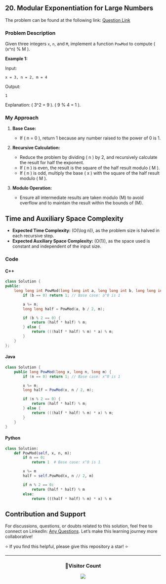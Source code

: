 ## 20. Modular Exponentiation for Large Numbers

The problem can be found at the following link: [Question Link](https://www.geeksforgeeks.org/problems/modular-exponentiation-for-large-numbers5537/1)

### Problem Description

Given three integers `x`, `n`, and `M`, implement a function `PowMod` to compute \( (x^n) \% M \).

**Example 1:**

Input:

```
x = 3, n = 2, m = 4
```

Output:

```
1
```

Explanation:
\( 3^2 = 9 \). \( 9 \% 4 = 1 \).

### My Approach

1. **Base Case:**

   - If \( n = 0 \), return 1 because any number raised to the power of 0 is 1.

2. **Recursive Calculation:**

   - Reduce the problem by dividing \( n \) by 2, and recursively calculate the result for half the exponent.
   - If \( n \) is even, the result is the square of the half result modulo \( M \).
   - If \( n \) is odd, multiply the base \( x \) with the square of the half result modulo \( M \).

3. **Modulo Operation:**
   - Ensure all intermediate results are taken modulo (M) to avoid overflow and to maintain the result within the bounds of (M).

## Time and Auxiliary Space Complexity

- **Expected Time Complexity:** \(O(\log n)\), as the problem size is halved in each recursive step.
- **Expected Auxiliary Space Complexity:** \(O(1)\), as the space used is constant and independent of the input size.

### Code

#### C++

```cpp
class Solution {
public:
    long long int PowMod(long long int a, long long int b, long long int m) {
        if (b == 0) return 1; // Base case: a^0 is 1

        a %= m;
        long long half = PowMod(a, b / 2, m);

        if (b % 2 == 0) {
            return (half * half) % m;
        } else {
            return (((half * half) % m) * a) % m;
        }
    }
};
```

#### Java

```java
class Solution {
    public long PowMod(long x, long n, long m) {
        if (n == 0) return 1; // Base case: x^0 is 1

        x %= m;
        long half = PowMod(x, n / 2, m);

        if (n % 2 == 0) {
            return (half * half) % m;
        } else {
            return (((half * half) % m) * x) % m;
        }
    }
}
```

#### Python

```python
class Solution:
    def PowMod(self, x, n, m):
        if n == 0:
            return 1  # Base case: x^0 is 1

        x %= m
        half = self.PowMod(x, n // 2, m)

        if n % 2 == 0:
            return (half * half) % m
        else:
            return (((half * half) % m) * x) % m
```

## Contribution and Support

For discussions, questions, or doubts related to this solution, feel free to connect on LinkedIn: [Any Questions](https://www.linkedin.com/in/patel-hetkumar-sandipbhai-8b110525a/). Let’s make this learning journey more collaborative!

⭐ If you find this helpful, please give this repository a star! ⭐

---

<div align="center">
  <h3><b>📍Visitor Count</b></h3>
</div>

<p align="center">
  <img src="https://visitor-badge.laobi.icu/badge?page_id=Hunterdii.GeeksforGeeks-POTD" />
</p>
